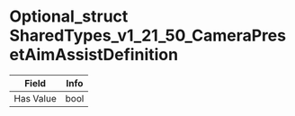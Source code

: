 # Optional_struct SharedTypes_v1_21_50_CameraPresetAimAssistDefinition

<table><thead><tr><th>Field</th><th>Info</th></tr></thead><tbody>
<tr><td>Has Value</td><td>bool</td></tr>
</tbody></table>